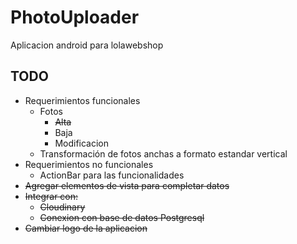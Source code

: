 PhotoUploader
=============

Aplicacion android para lolawebshop


TODO
---
* Requerimientos funcionales
  * Fotos
    * ~~Alta~~
    * Baja
    * Modificacion
  * Transformación de fotos anchas a formato estandar vertical
* Requerimientos no funcionales
  * ActionBar para las funcionalidades
* ~~Agregar elementos de vista para completar datos~~
* ~~Integrar con:~~
  * ~~Cloudinary~~
  * ~~Conexion con base de datos Postgresql~~
* ~~Cambiar logo de la aplicacion~~

